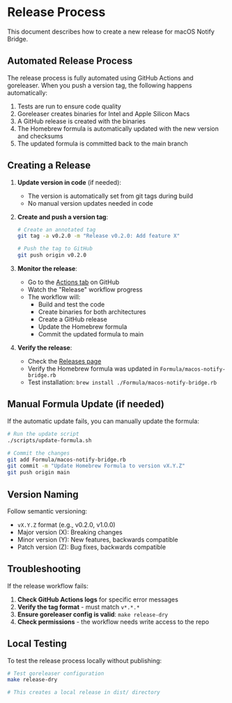 # Release Process

This document describes how to create a new release for macOS Notify Bridge.

## Automated Release Process

The release process is fully automated using GitHub Actions and goreleaser. When you push a version tag, the following happens automatically:

1. Tests are run to ensure code quality
2. Goreleaser creates binaries for Intel and Apple Silicon Macs
3. A GitHub release is created with the binaries
4. The Homebrew formula is automatically updated with the new version and checksums
5. The updated formula is committed back to the main branch

## Creating a Release

1. **Update version in code** (if needed):
   - The version is automatically set from git tags during build
   - No manual version updates needed in code

2. **Create and push a version tag**:
   ```bash
   # Create an annotated tag
   git tag -a v0.2.0 -m "Release v0.2.0: Add feature X"
   
   # Push the tag to GitHub
   git push origin v0.2.0
   ```

3. **Monitor the release**:
   - Go to the [Actions tab](https://github.com/ahacop/macos-notify-bridge/actions) on GitHub
   - Watch the "Release" workflow progress
   - The workflow will:
     - Build and test the code
     - Create binaries for both architectures
     - Create a GitHub release
     - Update the Homebrew formula
     - Commit the updated formula to main

4. **Verify the release**:
   - Check the [Releases page](https://github.com/ahacop/macos-notify-bridge/releases)
   - Verify the Homebrew formula was updated in `Formula/macos-notify-bridge.rb`
   - Test installation: `brew install ./Formula/macos-notify-bridge.rb`

## Manual Formula Update (if needed)

If the automatic update fails, you can manually update the formula:

```bash
# Run the update script
./scripts/update-formula.sh

# Commit the changes
git add Formula/macos-notify-bridge.rb
git commit -m "Update Homebrew Formula to version vX.Y.Z"
git push origin main
```

## Version Naming

Follow semantic versioning:
- `vX.Y.Z` format (e.g., v0.2.0, v1.0.0)
- Major version (X): Breaking changes
- Minor version (Y): New features, backwards compatible
- Patch version (Z): Bug fixes, backwards compatible

## Troubleshooting

If the release workflow fails:

1. **Check GitHub Actions logs** for specific error messages
2. **Verify the tag format** - must match `v*.*.*`
3. **Ensure goreleaser config is valid**: `make release-dry`
4. **Check permissions** - the workflow needs write access to the repo

## Local Testing

To test the release process locally without publishing:

```bash
# Test goreleaser configuration
make release-dry

# This creates a local release in dist/ directory
```